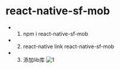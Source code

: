 # react-native-sf-mob
  * 1. npm i react-native-sf-mob
  * 2. react-native link react-native-sf-mob
  * 3. 添加lib库 ![1](img-folder/1.png)


